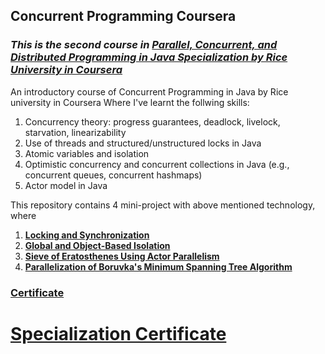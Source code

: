 ## Concurrent Programming Coursera #

### _This is the second course in [Parallel, Concurrent, and Distributed Programming in Java Specialization by Rice University in Coursera](https://www.coursera.org/specializations/pcdp)_

An introductory course of  Concurrent Programming in Java by Rice university in Coursera 
Where I've learnt the follwing skills:
1.	Concurrency theory: progress guarantees, deadlock, livelock, starvation, linearizability
2. Use of threads and structured/unstructured locks in Java
3.	Atomic variables and isolation
4.	Optimistic concurrency and concurrent collections in Java (e.g., concurrent queues, concurrent  hashmaps)
5.	Actor model in Java

This repository contains 4 mini-project with above mentioned technology, where
1. [__Locking and Synchronization__](https://github.com/robinsonvs/Coursera-Concurrent-Programming/tree/master/Solutions/week01/miniproject_1)
2. [__Global and Object-Based Isolation__](https://github.com/robinsonvs/Coursera-Concurrent-Programming/tree/master/Solutions/week02/miniproject_2)
3. [__Sieve of Eratosthenes Using Actor Parallelism__](https://github.com/robinsonvs/Coursera-Concurrent-Programming/tree/master/Solutions/week03/miniproject_3)
4. [__Parallelization of Boruvka's Minimum Spanning Tree Algorithm__](https://github.com/robinsonvs/Coursera-Concurrent-Programming/tree/master/Solutions/week04/miniproject_4)

### [Certificate](https://github.com/robinsonvs/Coursera-Certificates/blob/master/Parallel-Concurrent-and-Distributed-Programming-in-Java-Specialization-Coursera/Coursera%209YQP8UMJV4DS.pdf)

# [Specialization Certificate](https://github.com/robinsonvs/Coursera-Certificates/blob/master/Parallel-Concurrent-and-Distributed-Programming-in-Java-Specialization-Coursera/Coursera%206MPLCE9YPKYZ.pdf)
